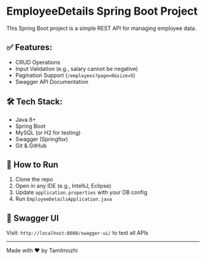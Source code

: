 # EmployeeDetails Spring Boot Project

This Spring Boot project is a simple REST API for managing employee data.

## ✅ Features:
- CRUD Operations
- Input Validation (e.g., salary cannot be negative)
- Pagination Support (`/employees?page=0&size=5`)
- Swagger API Documentation

## 🛠️ Tech Stack:
- Java 8+
- Spring Boot
- MySQL (or H2 for testing)
- Swagger (Springfox)
- Git & GitHub

## 🚀 How to Run
1. Clone the repo
2. Open in any IDE (e.g., IntelliJ, Eclipse)
3. Update `application.properties` with your DB config
4. Run `EmployeeDetailsApplication.java`

## 📂 Swagger UI
Visit: `http://localhost:8080/swagger-ui/` to test all APIs

---

Made with ❤️ by Tamilmozhi
